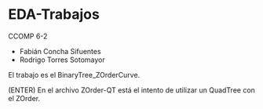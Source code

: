 # EDA-Trabajos

CCOMP 6-2

- Fabián Concha Sifuentes
- Rodrigo Torres Sotomayor

El trabajo es el BinaryTree_ZOrderCurve.

(ENTER)
En el archivo ZOrder-QT está el intento de utilizar un QuadTree con el ZOrder.
